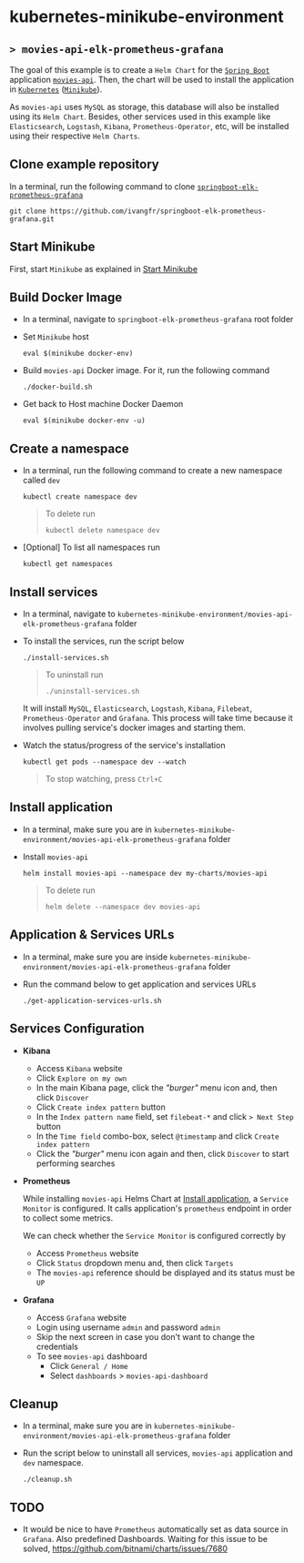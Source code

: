 # kubernetes-minikube-environment
## `> movies-api-elk-prometheus-grafana`

The goal of this example is to create a `Helm Chart` for the [`Spring Boot`](https://docs.spring.io/spring-boot/docs/current/reference/htmlsingle/) application [`movies-api`](https://github.com/ivangfr/springboot-elk-prometheus-grafana#application). Then, the chart will be used to install the application in [`Kubernetes`](https://kubernetes.io) ([`Minikube`](https://kubernetes.io/docs/getting-started-guides/minikube)).

As `movies-api` uses `MySQL` as storage, this database will also be installed using its `Helm Chart`. Besides, other services used in this example like `Elasticsearch`, `Logstash`, `Kibana`, `Prometheus-Operator`, etc, will be installed using their respective `Helm Charts`.

## Clone example repository

In a terminal, run the following command to clone [`springboot-elk-prometheus-grafana`](https://github.com/ivangfr/springboot-elk-prometheus-grafana)
```
git clone https://github.com/ivangfr/springboot-elk-prometheus-grafana.git
```

## Start Minikube

First, start `Minikube` as explained in [Start Minikube](https://github.com/ivangfr/kubernetes-minikube-environment#start-minikube)

## Build Docker Image

- In a terminal, navigate to `springboot-elk-prometheus-grafana` root folder

- Set `Minikube` host
  ```
  eval $(minikube docker-env)
  ```

- Build `movies-api` Docker image. For it, run the following command
  ```
  ./docker-build.sh
  ```

- Get back to Host machine Docker Daemon   
  ```
  eval $(minikube docker-env -u)
  ```

## Create a namespace

- In a terminal, run the following command to create a new namespace called `dev`
  ```
  kubectl create namespace dev
  ```
  > To delete run
  > ```
  > kubectl delete namespace dev
  > ```

- \[Optional\] To list all namespaces run
  ```
  kubectl get namespaces
  ```

## Install services

- In a terminal, navigate to `kubernetes-minikube-environment/movies-api-elk-prometheus-grafana` folder

- To install the services, run the script below
  ```
  ./install-services.sh
  ```
  > To uninstall run
  > ```
  > ./uninstall-services.sh
  > ```

  It will install `MySQL`, `Elasticsearch`, `Logstash`, `Kibana`, `Filebeat`, `Prometheus-Operator` and `Grafana`. This process will take time because it involves pulling service's docker images and starting them.

- Watch the status/progress of the service's installation
  ```
  kubectl get pods --namespace dev --watch
  ```
  > To stop watching, press `Ctrl+C`

## Install application

- In a terminal, make sure you are in `kubernetes-minikube-environment/movies-api-elk-prometheus-grafana` folder

- Install `movies-api`
  ```
  helm install movies-api --namespace dev my-charts/movies-api
  ```
  > To delete run
  > ```
  > helm delete --namespace dev movies-api
  > ```

## Application & Services URLs

- In a terminal, make sure you are inside `kubernetes-minikube-environment/movies-api-elk-prometheus-grafana` folder

- Run the command below to get application and services URLs
  ```
  ./get-application-services-urls.sh
  ```

## Services Configuration

- **Kibana**

  - Access `Kibana` website
  - Click `Explore on my own`
  - In the main Kibana page, click the _"burger"_ menu icon and, then click `Discover`
  - Click `Create index pattern` button
  - In the `Index pattern name` field, set `filebeat-*` and click `> Next Step` button
  - In the `Time field` combo-box, select `@timestamp` and click `Create index pattern`
  - Click the _"burger"_ menu icon again and then, click `Discover` to start performing searches

- **Prometheus**

  While installing `movies-api` Helms Chart at [Install application](#install-application), a `Service Monitor` is configured. It calls application's `prometheus` endpoint in order to collect some metrics.

  We can check whether the `Service Monitor` is configured correctly by
  - Access `Prometheus` website
  - Click `Status` dropdown menu and, then click `Targets`
  - The `movies-api` reference should be displayed and its status must be `UP`
  
- **Grafana**

  - Access `Grafana` website
  - Login using username `admin` and password `admin`
  - Skip the next screen in case you don't want to change the credentials
  - To see `movies-api` dashboard
    - Click `General / Home`
    - Select `dashboards` > `movies-api-dashboard`

## Cleanup

- In a terminal, make sure you are in `kubernetes-minikube-environment/movies-api-elk-prometheus-grafana` folder

- Run the script below to uninstall all services, `movies-api` application and `dev` namespace.
  ```
  ./cleanup.sh
  ```

## TODO

- It would be nice to have `Prometheus` automatically set as data source in `Grafana`. Also predefined Dashboards. Waiting for this issue to be solved, https://github.com/bitnami/charts/issues/7680
